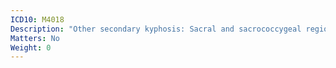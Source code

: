 ```yaml
---
ICD10: M4018
Description: "Other secondary kyphosis: Sacral and sacrococcygeal region"
Matters: No
Weight: 0
---
```


